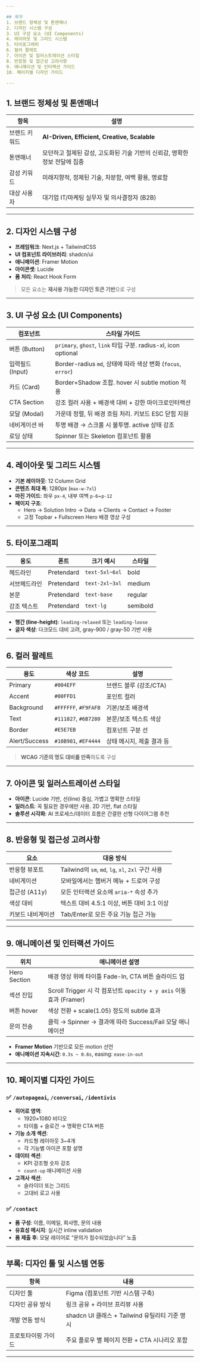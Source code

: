 ```yaml
---

## 목차  
1. 브랜드 정체성 및 톤앤매너  
2. 디자인 시스템 구성  
3. UI 구성 요소 (UI Components)  
4. 레이아웃 및 그리드 시스템  
5. 타이포그래피  
6. 컬러 팔레트  
7. 아이콘 및 일러스트레이션 스타일  
8. 반응형 및 접근성 고려사항  
9. 애니메이션 및 인터랙션 가이드  
10. 페이지별 디자인 가이드  

---
```


## 1. 브랜드 정체성 및 톤앤매너

| 항목         | 설명                                                                 |
|--------------|----------------------------------------------------------------------|
| 브랜드 키워드   | **AI-Driven, Efficient, Creative, Scalable**                      |
| 톤앤매너       | 모던하고 절제된 감성, 고도화된 기술 기반의 신뢰감, 명확한 정보 전달에 집중 |
| 감성 키워드     | 미래지향적, 정제된 기술, 차분함, 여백 활용, 명료함                           |
| 대상 사용자     | 대기업 IT/마케팅 실무자 및 의사결정자 (B2B)                                 |

---

## 2. 디자인 시스템 구성

- **프레임워크**: Next.js + TailwindCSS  
- **UI 컴포넌트 라이브러리**: shadcn/ui  
- **애니메이션**: Framer Motion  
- **아이콘셋**: Lucide  
- **폼 처리**: React Hook Form  

> 모든 요소는 **재사용 가능한 디자인 토큰 기반**으로 구성

---

## 3. UI 구성 요소 (UI Components)

| 컴포넌트        | 스타일 가이드 |
|------------------|--------------|
| 버튼 (Button)     | `primary`, `ghost`, `link` 타입 구분. radius-xl, icon optional |
| 입력필드 (Input)  | Border-radius `md`, 상태에 따라 색상 변화 (`focus`, `error`) |
| 카드 (Card)       | Border+Shadow 조합. hover 시 subtle motion 적용 |
| CTA Section      | 강조 컬러 사용 + 배경색 대비 + 강한 마이크로인터랙션 |
| 모달 (Modal)     | 가운데 정렬, 뒤 배경 흐림 처리. 키보드 ESC 닫힘 지원 |
| 네비게이션 바     | 투명 배경 → 스크롤 시 불투명. active 상태 강조 |
| 로딩 상태        | Spinner 또는 Skeleton 컴포넌트 활용 |

---

## 4. 레이아웃 및 그리드 시스템

- **기본 레이아웃**: 12 Column Grid  
- **콘텐츠 최대 폭**: 1280px (`max-w-7xl`)  
- **마진 가이드**: 좌우 `px-4`, 내부 여백 `p-6`~`p-12`  
- **페이지 구조**:  
  - Hero → Solution Intro → Data → Clients → Contact → Footer  
  - 고정 Topbar + Fullscreen Hero 배경 영상 구성  

---

## 5. 타이포그래피

| 용도       | 폰트         | 크기 예시     | 스타일 |
|------------|--------------|---------------|--------|
| 헤드라인    | Pretendard   | `text-5xl~6xl` | bold   |
| 서브헤드라인 | Pretendard   | `text-2xl~3xl` | medium |
| 본문       | Pretendard   | `text-base`    | regular|
| 강조 텍스트 | Pretendard   | `text-lg`      | semibold |

- **행간 (line-height)**: `leading-relaxed` 또는 `leading-loose`  
- **글자 색상**: 다크모드 대비 고려, gray-900 / gray-50 기반 사용  

---

## 6. 컬러 팔레트

| 용도         | 색상 코드   | 설명                       |
|--------------|-------------|----------------------------|
| Primary      | `#004EFF`   | 브랜드 블루 (강조/CTA)     |
| Accent       | `#00FFD1`   | 포인트 컬러                |
| Background   | `#FFFFFF`, `#F9FAFB` | 기본/보조 배경색           |
| Text         | `#111827`, `#6B7280` | 본문/보조 텍스트 색상       |
| Border       | `#E5E7EB`   | 컴포넌트 구분 선            |
| Alert/Success| `#10B981`, `#EF4444` | 상태 메시지, 제출 결과 등 |

> **WCAG 기준의 명도 대비를 만족**하도록 구성

---

## 7. 아이콘 및 일러스트레이션 스타일

- **아이콘**: Lucide 기반, 선(line) 중심, 가볍고 명확한 스타일  
- **일러스트**: 꼭 필요한 경우에만 사용. 2D 기반, flat 스타일  
- **솔루션 시각화**: AI 프로세스/데이터 흐름은 간결한 선형 다이어그램 추천

---

## 8. 반응형 및 접근성 고려사항

| 요소          | 대응 방식                                 |
|---------------|--------------------------------------------|
| 반응형 뷰포트     | Tailwind의 `sm`, `md`, `lg`, `xl`, `2xl` 구간 사용 |
| 네비게이션       | 모바일에서는 햄버거 메뉴 + 드로어 구성              |
| 접근성 (A11y)  | 모든 인터랙션 요소에 `aria-*` 속성 추가             |
| 색상 대비       | 텍스트 대비 4.5:1 이상, 버튼 대비 3:1 이상           |
| 키보드 내비게이션 | Tab/Enter로 모든 주요 기능 접근 가능                |

---

## 9. 애니메이션 및 인터랙션 가이드

| 위치         | 애니메이션 설명                                                    |
|--------------|---------------------------------------------------------------------|
| Hero Section | 배경 영상 위에 타이틀 Fade-In, CTA 버튼 슬라이드 업                    |
| 섹션 진입      | Scroll Trigger 시 각 컴포넌트 `opacity + y axis` 이동 효과 (Framer)     |
| 버튼 hover   | 색상 전환 + scale(1.05) 정도의 subtle 효과                            |
| 문의 전송     | 클릭 → Spinner → 결과에 따라 Success/Fail 모달 애니메이션             |

- **Framer Motion** 기반으로 모든 motion 선언  
- **애니메이션 지속시간**: `0.3s ~ 0.6s`, easing: `ease-in-out`

---

## 10. 페이지별 디자인 가이드

### ✅ `/autopageai`, `/conversai`, `/identivis`  

- **히어로 영역**:  
  - 1920×1080 비디오  
  - 타이틀 + 슬로건 → 명확한 CTA 버튼  
- **기능 소개 섹션**:  
  - 카드형 레이아웃 3~4개  
  - 각 기능별 아이콘 포함 설명  
- **데이터 섹션**:  
  - KPI 강조형 숫자 강조  
  - `count-up` 애니메이션 사용  
- **고객사 섹션**:  
  - 슬라이더 또는 그리드  
  - 고대비 로고 사용  

### ✅ `/contact`  

- **폼 구성**: 이름, 이메일, 회사명, 문의 내용  
- **유효성 메시지**: 실시간 inline validation  
- **폼 제출 후**: 모달 레이어로 “문의가 접수되었습니다” 노출  

---

## 부록: 디자인 툴 및 시스템 연동

| 항목               | 내용                                       |
|--------------------|--------------------------------------------|
| 디자인 툴          | Figma (컴포넌트 기반 시스템 구축)           |
| 디자인 공유 방식     | 링크 공유 + 라이브 프리뷰 사용                  |
| 개발 연동 방식       | shadcn UI 클래스 + Tailwind 유틸리티 기준 명시 |
| 프로토타이핑 가이드 | 주요 플로우 별 페이지 전환 + CTA 시나리오 포함   |

---
